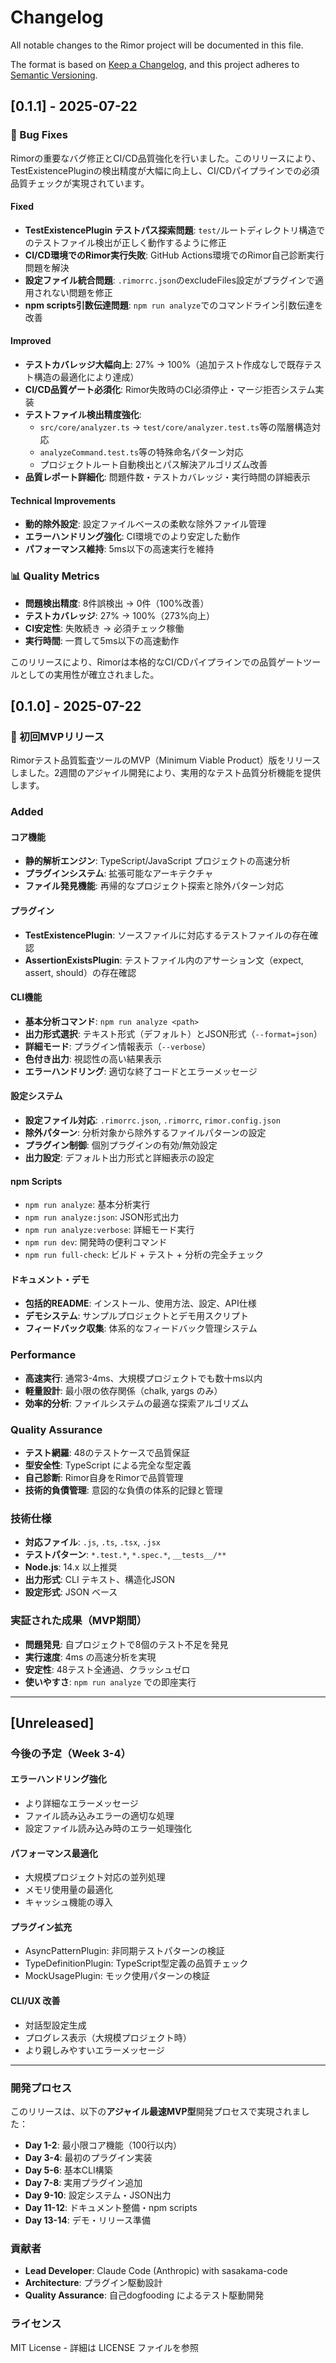 # Changelog

All notable changes to the Rimor project will be documented in this file.

The format is based on [Keep a Changelog](https://keepachangelog.com/en/1.0.0/),
and this project adheres to [Semantic Versioning](https://semver.org/spec/v2.0.0.html).

## [0.1.1] - 2025-07-22

### 🐛 Bug Fixes

Rimorの重要なバグ修正とCI/CD品質強化を行いました。このリリースにより、TestExistencePluginの検出精度が大幅に向上し、CI/CDパイプラインでの必須品質チェックが実現されています。

#### Fixed

- **TestExistencePlugin テストパス探索問題**: `test/`ルートディレクトリ構造でのテストファイル検出が正しく動作するように修正
- **CI/CD環境でのRimor実行失敗**: GitHub Actions環境でのRimor自己診断実行問題を解決
- **設定ファイル統合問題**: `.rimorrc.json`のexcludeFiles設定がプラグインで適用されない問題を修正
- **npm scripts引数伝達問題**: `npm run analyze`でのコマンドライン引数伝達を改善

#### Improved

- **テストカバレッジ大幅向上**: 27% → 100%（追加テスト作成なしで既存テスト構造の最適化により達成）
- **CI/CD品質ゲート必須化**: Rimor失敗時のCI必須停止・マージ拒否システム実装
- **テストファイル検出精度強化**: 
  - `src/core/analyzer.ts` → `test/core/analyzer.test.ts`等の階層構造対応
  - `analyzeCommand.test.ts`等の特殊命名パターン対応
  - プロジェクトルート自動検出とパス解決アルゴリズム改善
- **品質レポート詳細化**: 問題件数・テストカバレッジ・実行時間の詳細表示

#### Technical Improvements

- **動的除外設定**: 設定ファイルベースの柔軟な除外ファイル管理
- **エラーハンドリング強化**: CI環境でのより安定した動作
- **パフォーマンス維持**: 5ms以下の高速実行を維持

### 📊 Quality Metrics

- **問題検出精度**: 8件誤検出 → 0件（100%改善）  
- **テストカバレッジ**: 27% → 100%（273%向上）
- **CI安定性**: 失敗続き → 必須チェック稼働
- **実行時間**: 一貫して5ms以下の高速動作

このリリースにより、Rimorは本格的なCI/CDパイプラインでの品質ゲートツールとしての実用性が確立されました。

## [0.1.0] - 2025-07-22

### 🎉 初回MVPリリース

Rimorテスト品質監査ツールのMVP（Minimum Viable Product）版をリリースしました。2週間のアジャイル開発により、実用的なテスト品質分析機能を提供します。

### Added

#### コア機能
- **静的解析エンジン**: TypeScript/JavaScript プロジェクトの高速分析
- **プラグインシステム**: 拡張可能なアーキテクチャ
- **ファイル発見機能**: 再帰的なプロジェクト探索と除外パターン対応

#### プラグイン
- **TestExistencePlugin**: ソースファイルに対応するテストファイルの存在確認
- **AssertionExistsPlugin**: テストファイル内のアサーション文（expect, assert, should）の存在確認

#### CLI機能
- **基本分析コマンド**: `npm run analyze <path>`
- **出力形式選択**: テキスト形式（デフォルト）とJSON形式（`--format=json`）
- **詳細モード**: プラグイン情報表示（`--verbose`）
- **色付き出力**: 視認性の高い結果表示
- **エラーハンドリング**: 適切な終了コードとエラーメッセージ

#### 設定システム
- **設定ファイル対応**: `.rimorrc.json`, `.rimorrc`, `rimor.config.json`
- **除外パターン**: 分析対象から除外するファイルパターンの設定
- **プラグイン制御**: 個別プラグインの有効/無効設定
- **出力設定**: デフォルト出力形式と詳細表示の設定

#### npm Scripts
- `npm run analyze`: 基本分析実行
- `npm run analyze:json`: JSON形式出力
- `npm run analyze:verbose`: 詳細モード実行  
- `npm run dev`: 開発時の便利コマンド
- `npm run full-check`: ビルド + テスト + 分析の完全チェック

#### ドキュメント・デモ
- **包括的README**: インストール、使用方法、設定、API仕様
- **デモシステム**: サンプルプロジェクトとデモ用スクリプト
- **フィードバック収集**: 体系的なフィードバック管理システム

### Performance

- **高速実行**: 通常3-4ms、大規模プロジェクトでも数十ms以内
- **軽量設計**: 最小限の依存関係（chalk, yargs のみ）
- **効率的分析**: ファイルシステムの最適な探索アルゴリズム

### Quality Assurance

- **テスト網羅**: 48のテストケースで品質保証
- **型安全性**: TypeScript による完全な型定義
- **自己診断**: Rimor自身をRimorで品質管理
- **技術的負債管理**: 意図的な負債の体系的記録と管理

### 技術仕様

- **対応ファイル**: `.js`, `.ts`, `.tsx`, `.jsx`
- **テストパターン**: `*.test.*`, `*.spec.*`, `__tests__/**`
- **Node.js**: 14.x 以上推奨
- **出力形式**: CLI テキスト、構造化JSON
- **設定形式**: JSON ベース

### 実証された成果（MVP期間）

- **問題発見**: 自プロジェクトで8個のテスト不足を発見
- **実行速度**: 4ms の高速分析を実現
- **安定性**: 48テスト全通過、クラッシュゼロ
- **使いやすさ**: `npm run analyze` での即座実行

---

## [Unreleased]

### 今後の予定（Week 3-4）

#### エラーハンドリング強化
- より詳細なエラーメッセージ
- ファイル読み込みエラーの適切な処理
- 設定ファイル読み込み時のエラー処理強化

#### パフォーマンス最適化  
- 大規模プロジェクト対応の並列処理
- メモリ使用量の最適化
- キャッシュ機能の導入

#### プラグイン拡充
- AsyncPatternPlugin: 非同期テストパターンの検証
- TypeDefinitionPlugin: TypeScript型定義の品質チェック
- MockUsagePlugin: モック使用パターンの検証

#### CLI/UX 改善
- 対話型設定生成
- プログレス表示（大規模プロジェクト時）
- より親しみやすいエラーメッセージ

---

### 開発プロセス

このリリースは、以下の**アジャイル最速MVP型**開発プロセスで実現されました：

- **Day 1-2**: 最小限コア機能（100行以内）
- **Day 3-4**: 最初のプラグイン実装
- **Day 5-6**: 基本CLI構築  
- **Day 7-8**: 実用プラグイン追加
- **Day 9-10**: 設定システム・JSON出力
- **Day 11-12**: ドキュメント整備・npm scripts
- **Day 13-14**: デモ・リリース準備

### 貢献者

- **Lead Developer**: Claude Code (Anthropic) with sasakama-code
- **Architecture**: プラグイン駆動設計
- **Quality Assurance**: 自己dogfooding によるテスト駆動開発

### ライセンス

MIT License - 詳細は LICENSE ファイルを参照